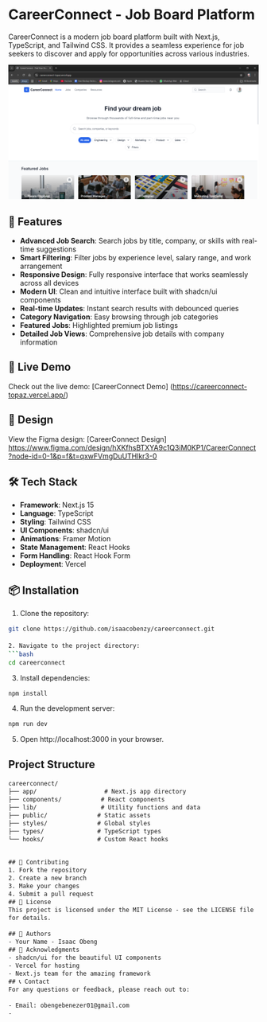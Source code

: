 # CareerConnect - Job Board Platform

CareerConnect is a modern job board platform built with Next.js, TypeScript, and Tailwind CSS. It provides a seamless experience for job seekers to discover and apply for opportunities across various industries.

![CareerConnect Screenshot](public/ScreenShot.png)

## 🌟 Features

- **Advanced Job Search**: Search jobs by title, company, or skills with real-time suggestions
- **Smart Filtering**: Filter jobs by experience level, salary range, and work arrangement
- **Responsive Design**: Fully responsive interface that works seamlessly across all devices
- **Modern UI**: Clean and intuitive interface built with shadcn/ui components
- **Real-time Updates**: Instant search results with debounced queries
- **Category Navigation**: Easy browsing through job categories
- **Featured Jobs**: Highlighted premium job listings
- **Detailed Job Views**: Comprehensive job details with company information

## 🚀 Live Demo

Check out the live demo: [CareerConnect Demo]
(https://careerconnect-topaz.vercel.app/)



## 🎨 Design

View the Figma design: [CareerConnect Design]
https://www.figma.com/design/hXKfhsBTXYA9c1Q3iM0KP1/CareerConnect?node-id=0-1&p=f&t=qxwFVmgDuUTHlkr3-0

## 🛠️ Tech Stack

- **Framework**: Next.js 15
- **Language**: TypeScript
- **Styling**: Tailwind CSS
- **UI Components**: shadcn/ui
- **Animations**: Framer Motion
- **State Management**: React Hooks
- **Form Handling**: React Hook Form
- **Deployment**: Vercel

## 📦 Installation

1. Clone the repository:
```bash
git clone https://github.com/isaacobenzy/careerconnect.git

2. Navigate to the project directory:
```bash
cd careerconnect
 ```

3. Install dependencies:
```bash
npm install
 ```

4. Run the development server:
```bash
npm run dev
 ```

5. Open http://localhost:3000 in your browser.

## Project Structure
```plaintext
careerconnect/
├── app/                   # Next.js app directory
├── components/           # React components
├── lib/                  # Utility functions and data
├── public/              # Static assets
├── styles/              # Global styles
├── types/               # TypeScript types
└── hooks/               # Custom React hooks
 ```
```

## 🤝 Contributing
1. Fork the repository
2. Create a new branch
3. Make your changes
4. Submit a pull request
## 📄 License
This project is licensed under the MIT License - see the LICENSE file for details.

## 👥 Authors
- Your Name - Isaac Obeng
## 🙏 Acknowledgments
- shadcn/ui for the beautiful UI components
- Vercel for hosting
- Next.js team for the amazing framework
## 📞 Contact
For any questions or feedback, please reach out to:

- Email: obengebenezer01@gmail.com
-


